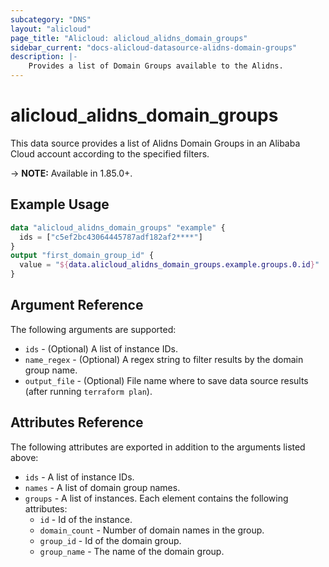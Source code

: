 ```yaml
---
subcategory: "DNS"
layout: "alicloud"
page_title: "Alicloud: alicloud_alidns_domain_groups"
sidebar_current: "docs-alicloud-datasource-alidns-domain-groups"
description: |-
    Provides a list of Domain Groups available to the Alidns.
---
```


# alicloud\_alidns\_domain\_groups

This data source provides a list of Alidns Domain Groups in an Alibaba Cloud account according to the specified filters.

-> **NOTE:**  Available in 1.85.0+.

## Example Usage

```terraform
data "alicloud_alidns_domain_groups" "example" {
  ids = ["c5ef2bc43064445787adf182af2****"]
}
output "first_domain_group_id" {
  value = "${data.alicloud_alidns_domain_groups.example.groups.0.id}"
}
```

## Argument Reference

The following arguments are supported:

* `ids` - (Optional) A list of instance IDs.
* `name_regex` - (Optional) A regex string to filter results by the domain group name. 
* `output_file` - (Optional) File name where to save data source results (after running `terraform plan`).

## Attributes Reference

The following attributes are exported in addition to the arguments listed above:

* `ids` - A list of instance IDs. 
* `names` - A list of domain group names.
* `groups` - A list of instances. Each element contains the following attributes:
  * `id` - Id of the instance.
  * `domain_count` - Number of domain names in the group.
  * `group_id` - Id of the domain group.
  * `group_name` - The name of the domain group.
